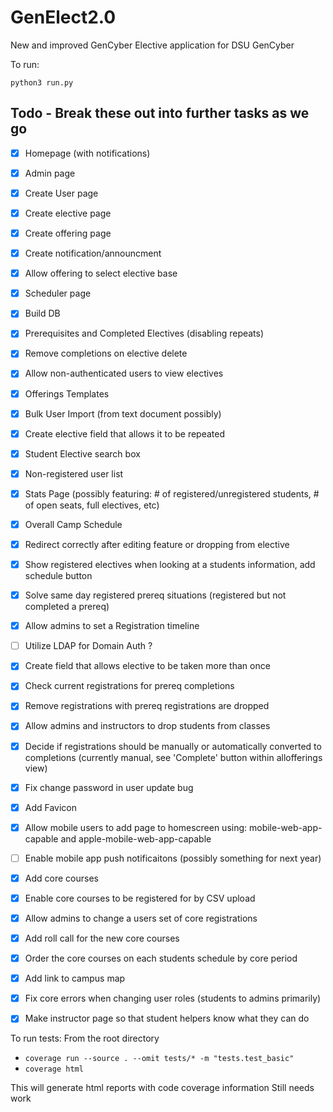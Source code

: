 # GenElect2.0
New and improved GenCyber Elective application for DSU GenCyber

To run:

`python3 run.py`

## Todo - Break these out into further tasks as we go 
- [X] Homepage (with notifications)
- [X] Admin page
- [X] Create User page
- [X] Create elective page
- [X] Create offering page
- [X] Create notification/announcment
- [X] Allow offering to select elective base
- [X] Scheduler page
- [X] Build DB
- [X] Prerequisites and Completed Electives (disabling repeats)
- [X] Remove completions on elective delete
- [X] Allow non-authenticated users to view electives
- [X] Offerings Templates
- [X] Bulk User Import (from text document possibly)
- [X] Create elective field that allows it to be repeated
- [X] Student Elective search box
- [X] Non-registered user list
- [X] Stats Page (possibly featuring: # of registered/unregistered students, # of open seats, full electives, etc)
- [X] Overall Camp Schedule
- [X] Redirect correctly after editing feature or dropping from elective
- [X] Show registered electives when looking at a students information, add schedule button
- [X] Solve same day registered prereq situations (registered but not completed a prereq)
- [X] Allow admins to set a Registration timeline
- [ ] Utilize LDAP for Domain Auth ?
- [X] Create field that allows elective to be taken more than once
- [X] Check current registrations for prereq completions
- [X] Remove registrations with prereq registrations are dropped
- [X] Allow admins and instructors to drop students from classes
- [X] Decide if registrations should be manually or automatically converted to completions (currently manual, see 'Complete' button within allofferings view)
- [X] Fix change password in user update bug
- [X] Add Favicon
- [X] Allow mobile users to add page to homescreen using: mobile-web-app-capable and apple-mobile-web-app-capable
- [ ] Enable mobile app push notificaitons (possibly something for next year)
- [X] Add core courses
- [X] Enable core courses to be registered for by CSV upload
- [X] Allow admins to change a users set of core registrations
- [X] Add roll call for the new core courses
- [X] Order the core courses on each students schedule by core period
- [X] Add link to campus map
- [X] Fix core errors when changing user roles (students to admins primarily)
- [X] Make instructor page so that student helpers know what they can do




To run tests:
From the root directory
- `coverage run --source . --omit tests/* -m "tests.test_basic"`
- `coverage html`

This will generate html reports with code coverage information
Still needs work